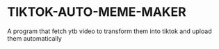 # TIKTOK-AUTO-MEME-MAKER
A program that fetch ytb video to transform them into tiktok and upload them automatically 
